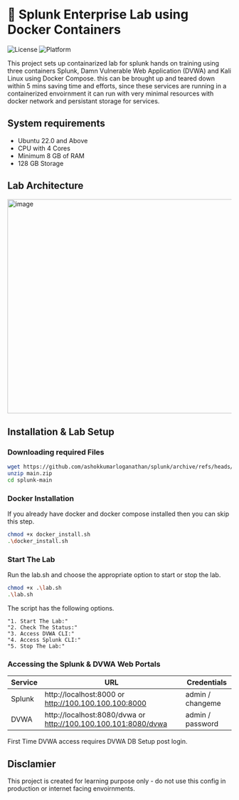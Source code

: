 
# 🧪 Splunk Enterprise Lab using Docker Containers

![License](https://img.shields.io/badge/License-MIT-yellow.svg)
![Platform](https://img.shields.io/badge/Platform-Linux-blue.svg)

This project sets up containarized lab for splunk hands on training using three containers Splunk, Damn Vulnerable Web Application (DVWA) and Kali Linux using Docker Compose. this can be brought up and teared down within 5 mins saving time and efforts, since these services are running in a containerized envoirnment it can run with very minimal resources with docker network and persistant storage for services.

## System requirements

* Ubuntu 22.0 and Above
* CPU with 4 Cores 
* Minimum 8 GB of RAM
* 128 GB Storage

## Lab Architecture

<img width="741" height="481" alt="image" src="https://github.com/user-attachments/assets/4a8d6de5-8bd0-40db-acd5-3dd37a8291e5" />


## Installation & Lab Setup

### Downloading required Files 

```bash
wget https://github.com/ashokkumarloganathan/splunk/archive/refs/heads/main.zip
unzip main.zip
cd splunk-main
```

### Docker Installation

If you already have docker and docker compose installed then you can skip this step.


```bash
chmod +x docker_install.sh
.\docker_install.sh

```

### Start The Lab

Run the lab.sh and choose the appropriate option to start or stop the lab.

```bash
chmod +x .\lab.sh
.\lab.sh
```

The script has the following options.

```
"1. Start The Lab:"
"2. Check The Status:"
"3. Access DVWA CLI:"
"4. Access Splunk CLI:"
"5. Stop The Lab:"
```

### Accessing the Splunk & DVWA Web Portals

| Service | URL | Credentials |
|---------|-----|-------------|
| Splunk | http://localhost:8000 or http://100.100.100.100:8000 | admin / changeme |
| DVWA | http://localhost:8080/dvwa or http://100.100.100.101:8080/dvwa |admin / password |

First Time DVWA access requires DVWA DB Setup post login. 



## Disclamier

This project is created for learning purpose only - do not use this config in production or internet facing envoirnments.
